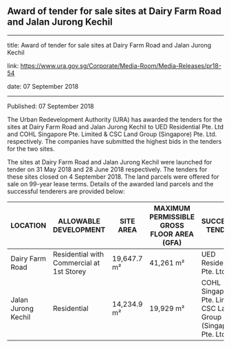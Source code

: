 ## Award of tender for sale sites at Dairy Farm Road and Jalan Jurong Kechil

---

title: Award of tender for sale sites at Dairy Farm Road and Jalan Jurong Kechil

link: https://www.ura.gov.sg/Corporate/Media-Room/Media-Releases/pr18-54

date: 07 September 2018

---

Published: 07 September 2018

The Urban Redevelopment Authority (URA) has awarded the tenders for the sites at Dairy Farm Road and Jalan Jurong Kechil to UED Residential Pte. Ltd and COHL Singapore Pte. Limited & CSC Land Group (Singapore) Pte. Ltd. respectively. The companies have submitted the highest bids in the tenders for the two sites.

The sites at Dairy Farm Road and Jalan Jurong Kechil were launched for tender on 31 May 2018 and 28 June 2018 respectively. The tenders for these sites closed on 4 September 2018. The land parcels were offered for sale on 99-year lease terms.
Details of the awarded land parcels and the successful tenderers are provided below:

| LOCATION          | ALLOWABLE DEVELOPMENT                          | SITE AREA   | MAXIMUM PERMISSIBLE GROSS FLOOR AREA (GFA) | SUCCESSFUL TENDERER                                               | TENDERED PRICE ($PSM of GFA)       |
|-------------------|------------------------------------------------|-------------|--------------------------------------------|-------------------------------------------------------------------|------------------------------------|
| Dairy Farm Road   | Residential with Commercial at 1st Storey      | 19,647.7 m² | 41,261 m²                                   | UED Residential Pte. Ltd                                           | $368,800,001.00 ($8,938.22)        |
| Jalan Jurong Kechil | Residential                                   | 14,234.9 m² | 19,929 m²                                   | COHL Singapore Pte. Limited & CSC Land Group (Singapore) Pte. Ltd. | $215,000,000.00 ($10,788.30)       |

